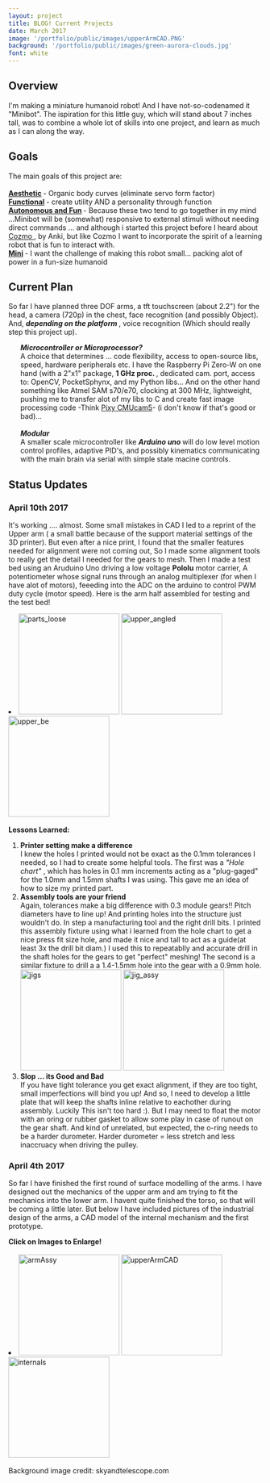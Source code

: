 ```yaml
---
layout: project
title: BLOG! Current Projects
date: March 2017
image: '/portfolio/public/images/upperArmCAD.PNG'
background: '/portfolio/public/images/green-aurora-clouds.jpg'
font: white
---
```

## Overview

I'm making a miniature humanoid robot! And I have not-so-codenamed it "Minibot".
The ispiration for this little guy, which will stand about 7 inches tall,  was to combine a whole lot of skills into one project, and learn as much as I can along the way.

## Goals

<style>
	ul { list-style-type:none;}
</style>
The main goals of this project are: <br><br>
<b><u> Aesthetic</u> </b>- Organic body curves (eliminate servo form factor) <br>
<b><u> Functional</u> </b>- create utility AND a personality through function <br>
<b><u> Autonomous and Fun</u> </b> - Because these two tend to go together in my mind ...Minibot will be (somewhat) responsive to external stimuli without needing direct commands ... and although i started this project before I heard about <a href="https://anki.com/en-us/cozmo" target="_blank">Cozmo </a>, by Anki, but like Cozmo I want to incorporate the spirit of a learning robot that is fun to interact with.<br>
<b><u> Mini</u> </b> - I want the challenge of making this robot small... packing alot of power in a fun-size humanoid

## Current Plan
So far I have planned three DOF arms, a tft touchscreen (about 2.2") for the head, a camera (720p) in the chest, face recognition (and possibly Object). And, <b><i>  depending on the platform</i> </b>, voice recognition (Which should really step this project up). 

<ul>
	<li>
<b><i> Microcontroller or Microprocessor? </i> </b> <br>
A choice that determines ... code flexibility, access to open-source libs, speed, hardware peripherals etc. I have the Raspberry Pi Zero-W  on one hand (with a 2"x1" package, <b>1 GHz proc. </b>, dedicated cam. port, access to: OpenCV, PocketSphynx, and my Python libs... And on the other hand something like Atmel SAM s70/e70, clocking at 300 MHz, lightweight, pushing me to transfer alot of my libs to C and create fast image processing code -Think <a href="http://www.cmucam.org/" target="_blank">Pixy CMUcam5</a>- (i don't know if that's good or bad)... <br> </li>
<li>
	<br>
<b><i> Modular </i> </b> <br>
A smaller scale microcontroller like <b> <i> Arduino uno  </i> </b>will do low level motion control profiles, adaptive PID's, and possibly kinematics communicating with the main brain via serial with simple state macine controls. </li>
</ul>

## Status Updates

### April 10th 2017
It's working .... almost. Some small mistakes in CAD I led to a reprint of the Upper arm ( a small battle because of the support material settings of the 3D printer). But even after a nice print, I found that the smaller features needed for alignment were not coming out, So I made some alignment tools to really get the detail I needed for the gears to mesh. Then I made a test bed using an Aruduino Uno driving a low voltage <b> Pololu</b> motor carrier, A potentiometer whose signal runs through an analog multiplexer (for when I have alot of motors), feeeding into the ADC on the arduino to control PWM duty cycle (motor speed). Here is the arm half assembled for testing and the test bed!
<li>
		<img src="/portfolio/public/images/parts_loose.JPG" width="200" heigth="200" alt="parts_loose" usemap="#parts_loose"/>
		<map name= 	"parts_loose">
		<area shape="rect" coords="0,0,200,200" alt="parts_loose" href= "/portfolio/public/images/parts_loose.JPG" target = "_blank">
		</map>
		<img src="/portfolio/public/images/upper_angled.JPG" width="200" heigth="200" alt="upper_angled" usemap="#upper_angled"/>
		<map name= 	"upper_angled">
		<area shape="rect" coords="0,0,200,200" alt="upper_angled" href= "/portfolio/public/images/upper_angled.JPG" target = "_blank">
		</map>
		<img src="/portfolio/public/images/upper_be.JPG" width="200" heigth="200" alt="upper_be" usemap="#upper_be"/>
		<map name= 	"upper_be">
		<area shape="rect" coords="0,0,200,200" alt="upper_be" href= "/portfolio/public/images/upper_be.JPG" target = "_blank">
		</map>

</li>


<b>Lessons Learned: </b>
<ol>
	<li> <b> Printer setting make a difference</b></li>
		I knew the holes I printed would not be exact as the 0.1mm tolerances I needed, so I had to create some helpful tools. The first was a <i> "Hole chart" </i>, which has holes in 0.1 mm increments acting as a "plug-gaged" for the 1.0mm and 1.5mm shafts I was using. This gave me an idea of how to size my printed part. 
	<li> <b> Assembly tools are your friend </b></li>
		Again, tolerances make a big difference with 0.3 module gears!! Pitch diameters have to line up! And printing holes into the structure just wouldn't do. In step a manufacturing tool and the right drill bits. I printed this assembly fixture using what i learned from the hole chart to get a nice press fit size hole, and made it nice and tall to act as a guide(at least 3x the drill bit diam.) I used this to repeatablly and accurate drill in the shaft holes for the gears to get "perfect" meshing! The second is a similar fixture to drill a a 1.4-1.5mm hole into the gear with a 0.9mm hole.<br>
		<img src="/portfolio/public/images/jigs.JPG" width="200" heigth="200" alt="jigs" usemap="#jigs"/>
		<map name= 	"jigs">
		<area shape="rect" coords="0,0,200,200" alt="jigs" href= "/portfolio/public/images/jigs.JPG" target = "_blank">
		</map>
		<img src="/portfolio/public/images/jig_assy.JPG" width="200" heigth="200" alt="jig_assy" usemap="#jig_assy"/>
		<map name= 	"jig_assy">
		<area shape="rect" coords="0,0,200,200" alt="jig_assy" href= "/portfolio/public/images/jig_assy.JPG" target = "_blank">
		</map>
	<li> <b>Slop ... its Good and Bad </b></li>
		If you have tight tolerance you get exact alignment, if they are too tight, small imperfections will bind you up! And so, I need to develop a little plate that will keep the shafts inline relative to eachother during assembly. Luckily This isn't too hard :). But I may need to float the motor with an oring or rubber gasket to allow some play in case of runout on the gear shaft. And kind of unrelated, but expected, the o-ring needs to be a harder durometer. Harder durometer = less stretch and less inaccruacy when driving the pulley. 
</ol>


### April 4th 2017
So far I have finished the first round of surface modelling of the arms.
I have designed out the mechanics of the upper arm and am trying to fit the mechanics into the lower arm. I havent quite finished the torso, so that will be coming a little later. But below I have included pictures of the industrial design of the arms, a CAD model of the internal mechanism and the first prototype. <br>
<!-- https://www.w3schools.com/tags/tryit.asp?filename=tryhtml_areamap --> <b> Click on Images to Enlarge! </b> <br><br>
<li>
<img src="/portfolio/public/images/armAssyPrint.JPG" width="200" heigth="200" alt="armAssy" usemap="#armAssyPrint"/>
<map name= 	"armAssyPrint">
<area shape="rect" coords="0,0,200,200" alt="armAssy" href= "/portfolio/public/images/armAssyPrint.JPG" target = "_blank">
</map>


<img src="/portfolio/public/images/upperArmCAD.PNG" width="200"  alt="upperArmCAD" usemap="#upperArmCAD" />
<map name= 	"upperArmCAD">
<area shape="rect" coords="0,0,200,200" alt="armAssy" href="/portfolio/public/images/upperArmCAD.PNG" target = "_blank">
</map>

<img src="/portfolio/public/images/internals.JPG" width="200" alt="internals" usemap="#internals" />

<map name= 	"internals">
<area shape="rect" coords="0,0,200,200" alt="armAssy" href="/portfolio/public/images/internals.JPG" target = "_blank">
</map>
</li>

Background image credit: skyandtelescope.com

